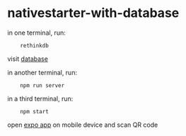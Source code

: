 # nativestarter-with-database

in one terminal, run:

        rethinkdb

visit [database](http://127.0.0.1:8080)

in another terminal, run:

        npm run server

in a third terminal, run:

        npm start

open [expo app](https://expo.io/learn) on mobile device and scan QR code
